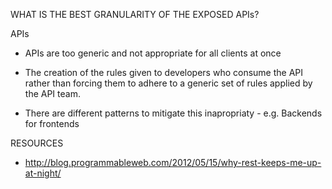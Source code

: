 WHAT IS THE BEST GRANULARITY OF THE EXPOSED APIs? 

APIs 
 
* APIs are too generic and not appropriate for all clients at once 

* The creation of the rules given to developers who consume the API rather than forcing them to adhere to a generic set of rules applied by the API team.

* There are different patterns to mitigate this inapropriaty - e.g. Backends for frontends


RESOURCES

* http://blog.programmableweb.com/2012/05/15/why-rest-keeps-me-up-at-night/

